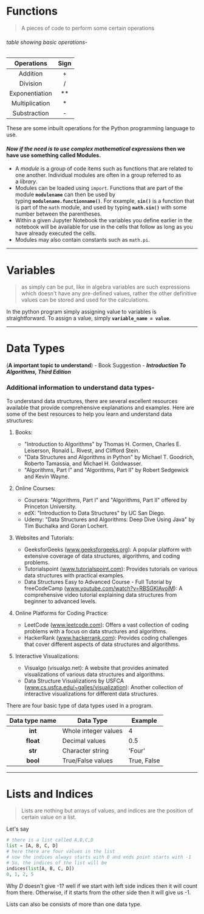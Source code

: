 # Functions

> A pieces of code to perform some certain operations
###### table showing basic operations-

|   Operations   | Sign |
|:--------------:|:----:|
|    Addition    |  +   |
|    Division    |  /   |
| Exponentiation |  **  |
| Multiplication |  *   |
|  Substraction  |  -   |

 These are some inbuilt operations for the Python programming language to use.
#### *Now if the need is to use **complex mathematical expressions*** then we have use something called **Modules**. 
- A _module_ is a group of code items such as functions that are related to one another. Individual modules are often in a group referred to as a _library_.
- Modules can be loaded using `import`. Functions that are part of the module **`modulename`** can then be used by typing **`modulename.functionname()`**. For example, **`sin()`** is a function that is part of the `math` module, and used by typing **`math.sin()`** with some number between the parentheses.
- Within a given Jupyter Notebook the variables you define earlier in the notebook will be available for use in the cells that follow as long as you have already executed the cells.
- Modules may also contain constants such as `math.pi`. 
---
# Variables

> as simply can be put, like in algebra variables are such expressions which doesn't have any pre-defined values, rather the other definitive values can be stored and used for the calculations.

In the python program simply assigning value to variables is straightforward. To assign a value, simply **`variable_name = value`**.

---
# Data Types
(**A important topic to understand**) - Book Suggestion - ***Introduction To Algorithms, Third Edition***
### Additional information to understand data types-
To understand data structures, there are several excellent resources available that provide comprehensive explanations and examples. Here are some of the best resources to help you learn and understand data structures:

1. Books:
   - "Introduction to Algorithms" by Thomas H. Cormen, Charles E. Leiserson, Ronald L. Rivest, and Clifford Stein.
   - "Data Structures and Algorithms in Python" by Michael T. Goodrich, Roberto Tamassia, and Michael H. Goldwasser.
   - "Algorithms, Part I" and "Algorithms, Part II" by Robert Sedgewick and Kevin Wayne.

2. Online Courses:
   - Coursera: "Algorithms, Part I" and "Algorithms, Part II" offered by Princeton University.
   - edX: "Introduction to Data Structures" by UC San Diego.
   - Udemy: "Data Structures and Algorithms: Deep Dive Using Java" by Tim Buchalka and Goran Lochert.

3. Websites and Tutorials:
   - GeeksforGeeks (www.geeksforgeeks.org): A popular platform with extensive coverage of data structures, algorithms, and coding problems.
   - Tutorialspoint (www.tutorialspoint.com): Provides tutorials on various data structures with practical examples.
   - Data Structures Easy to Advanced Course - Full Tutorial by freeCodeCamp (www.youtube.com/watch?v=RBSGKlAvoiM): A comprehensive video tutorial explaining data structures from beginner to advanced levels.

4. Online Platforms for Coding Practice:
   - LeetCode (www.leetcode.com): Offers a vast collection of coding problems with a focus on data structures and algorithms.
   - HackerRank (www.hackerrank.com): Provides coding challenges that cover different aspects of data structures and algorithms.

1. Interactive Visualizations:
   - Visualgo (visualgo.net): A website that provides animated visualizations of various data structures and algorithms.
   - Data Structure Visualizations by USFCA (www.cs.usfca.edu/~galles/visualization): Another collection of interactive visualizations for different data structures.

There are four basic type of data types used in a program.

| Data type name | Data Type            | Example     |
|:--------------:| -------------------- | ----------- |
|      **int**       | Whole integer values | 4           |
|     **float**      | Decimal values       | 0.5         |
|      **str**       | Character string     | 'Four'      |
|      **bool**      | True/False values    | True, False |

---
# Lists and Indices

> Lists are nothing but arrays of values, and indices are the position of certain value on a list.

Let's say 
```python
# there is a list called A,B,C,D
list = [A, B, C, D]
# here there are four values in the list
# now the indices always starts with 0 and ends point starts with -1
# So, the indices of the list will be
indices(list[A, B, C, D])
0, 1, 2, 5
```
Why *D* doesn't give -1? well if we start with left side indices then it will count from there. Otherwise, if it starts from the other side then it will give us -1.

Lists can also be consists of more than one data type.
